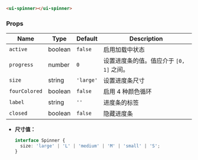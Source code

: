 ```html
<ui-spinner></ui-spinner>
```

### Props

| Name          | Type    | Default   | Description                              |
| ------------- | ------- | --------- | ---------------------------------------- |
| `active`      | boolean | `false`   | 启用加载中状态                           |
| `progress`    | number  | `0`       | 设置进度条的值。值应介于 `[0, 1]` 之间。 |
| `size`        | string  | `'large'` | 设置进度条尺寸                           |
| `fourColored` | boolean | `false`   | 启用 4 种颜色循环                        |
| `label`       | string  | `''`      | 进度条的标签                             |
| `closed`      | boolean | `false`   | 隐藏进度条                               |

- **尺寸值：**

  ```ts
  interface Spinner {
    size: 'large' | 'L' | 'medium' | 'M' | 'small' | 'S';
  }
  ```
